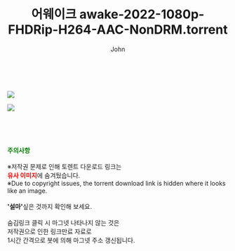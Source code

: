 ﻿---
layout: post
title:  "어웨이크 awake-2022-1080p-FHDRip-H264-AAC-NonDRM.torrent"
author: John
categories: [ 영화 ]
tags: [  ]
image: https://torrentrj52.com/uploadfile/full/7b035bb12f3e2260bde630b9c1aece378a730073.jpg"/></p><p><img src="https://torrentrj52.com/uploadfile/full/83cba4ce88972c6e939483de175868396c52779b.jpg 
description: "어웨이크 awake-2022-1080p-FHDRip-H264-AAC-NonDRM torrent 정보 공유"
toc: true
toc_sticky: true
---

<br>
<p><img src="https://torrentrj52.com/uploadfile/full/7b035bb12f3e2260bde630b9c1aece378a730073.jpg"/></p><p><img src="https://torrentrj52.com/uploadfile/full/83cba4ce88972c6e939483de175868396c52779b.jpg"/></p>
    
<br><br><br>
<p data-ke-size="size16"><b><span style="color: green;">주의사항</span></b><br /><br />※저작권 문제로 인해 토렌트 다운로드 링크는<br /><b><span style="color: red;">유사 이미지</span></b>에 숨겨뒀습니다.<br />※Due to copyright issues, the torrent download link is hidden where it looks like an image.<br /><br /><b>'설마'</b>싶은 것까지 확인해 보세요.<br /><br />숨김링크 클릭 시 마그넷 나타나지 않는 것은<br />저작권으로 인한 링크만료 자료로<br />1시간 간격으로 봇에 의해 마그넷 주소 갱신됩니다.</p>
